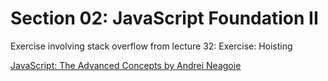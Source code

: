 # Section 02: JavaScript Foundation II
Exercise involving stack overflow from lecture 32: Exercise: Hoisting

[JavaScript: The Advanced Concepts by Andrei Neagoie](https://www.udemy.com/course/advanced-javascript-concepts/)
